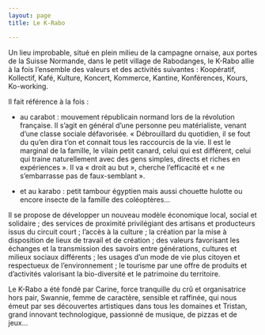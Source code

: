 ```yaml
---
layout: page
title: Le K-Rabo

---
```


Un lieu improbable, situé en plein milieu de la campagne ornaise, aux portes de la Suisse Normande, dans le petit village de Rabodanges, le K-Rabo allie à la fois l’ensemble des valeurs et des activités suivantes : Koopératif, Kollectif, Kafé, Kulture, Koncert, Kommerce, Kantine, Konférences, Kours, Ko-working.

Il fait référence à la fois :

- au carabot : mouvement républicain normand lors de la révolution française.  Il s’agit en général d’une personne peu matérialiste, venant d’une classe sociale défavorisée. « Débrouillard du quotidien, il se fout du qu’en dira t’on et connait tous les raccourcis de la vie. Il est le marginal de la famille, le vilain petit canard, celui qui est différent, celui qui traine naturellement avec des gens simples, directs et riches en expériences ». Il va « droit au but », cherche l’efficacité et « ne s’embarrasse pas de faux-semblant ».

- et au karabo : petit tambour égyptien mais aussi chouette hulotte ou encore insecte de la famille des coléoptères…

Il se propose de développer un nouveau modèle économique local, social et solidaire ; des services de proximité privilégiant des artisans et producteurs issus du circuit court ; l’accès à la culture ; la création par la mise à disposition de lieux de travail et de création ; des valeurs favorisant les échanges et la transmission des savoirs entre générations, cultures et milieux sociaux différents ; les usages d’un mode de vie plus citoyen et respectueux de l’environnement ; le tourisme par une offre de produits et d’activités valorisant la bio-diversité et le patrimoine du territoire.

Le K-Rabo a été fondé par Carine, force tranquille du crû et organisatrice hors pair, Swannie, femme de caractère, sensible et raffinée, qui nous émeut par ses découvertes artistiques dans tous les domaines et Tristan, grand innovant technologique, passionné de musique, de pizzas et de jeux... 
